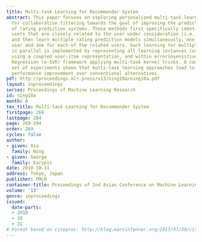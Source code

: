```yaml
---
title: Multi-task Learning for Recommender System
abstract: This paper focuses on exploring personalized multi-task learning approaches
  for collaborative filtering towards the goal of improving the prediction performance
  of rating prediction systems. These methods first specifically identify a set of
  users that are closely related to the user under consideration (i.e., active user),
  and then learn multiple rating prediction models simultaneously, one for the active
  user and one for each of the related users. Such learning for multiple models (tasks)
  in parallel is implemented by representing all learning instances (users and items)
  using a coupled user-item representation, and within errorinsensitive Support Vector
  Regression (e-SVR) framework applying multi-task kernel tricks. A comprehensive
  set of experiments shows that multi-task learning approaches lead to significant
  performance improvement over conventional alternatives.
pdf: http://proceedings.mlr.press/v13/ning10a/ning10a.pdf
layout: inproceedings
series: Proceedings of Machine Learning Research
id: ning10a
month: 0
tex_title: Multi-task Learning for Recommender System
firstpage: 269
lastpage: 284
page: 269-284
order: 269
cycles: false
author:
- given: Xia
  family: Ning
- given: George
  family: Karypis
date: 2010-10-31
address: Tokyo, Japan
publisher: PMLR
container-title: Proceedings of 2nd Asian Conference on Machine Learning
volume: '13'
genre: inproceedings
issued:
  date-parts:
  - 2010
  - 10
  - 31
# Format based on citeproc: http://blog.martinfenner.org/2013/07/30/citeproc-yaml-for-bibliographies/
---
```


